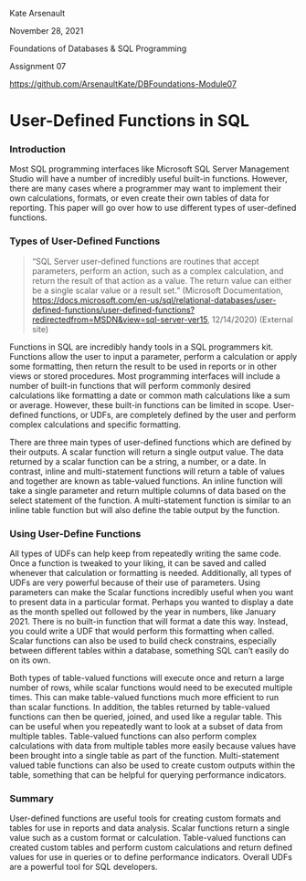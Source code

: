 Kate Arsenault

November 28, 2021

Foundations of Databases & SQL Programming

Assignment 07

https://github.com/ArsenaultKate/DBFoundations-Module07

# User-Defined Functions in SQL

### Introduction
Most SQL programming interfaces like Microsoft SQL Server Management Studio will have a number of incredibly useful built-in functions. However, there are many cases where a programmer may want to implement their own calculations, formats, or even create their own tables of data for reporting. This paper will go over how to use different types of user-defined functions.

### Types of User-Defined Functions
>“SQL Server user-defined functions are routines that accept parameters, perform an action, such as a complex calculation, and return the result of that action as a value. The return value can either be a single scalar value or a result set.” (Microsoft Documentation, https://docs.microsoft.com/en-us/sql/relational-databases/user-defined-functions/user-defined-functions?redirectedfrom=MSDN&view=sql-server-ver15, 12/14/2020) (External site)

Functions in SQL are incredibly handy tools in a SQL programmers kit. Functions allow the user to input a parameter, perform a calculation or apply some formatting, then return the result to be used in reports or in other views or stored procedures. Most programming interfaces will include a number of built-in functions that will perform commonly desired calculations like formatting a date or common math calculations like a sum or average. However, these built-in functions can be limited in scope. User-defined functions, or UDFs, are completely defined by the user and perform complex calculations and specific formatting.

There are three main types of user-defined functions which are defined by their outputs. A scalar function will return a single output value. The data returned by a scalar function can be a string, a number, or a date. In contrast, inline and multi-statement functions will return a table of values and together are known as table-valued functions. An inline function will take a single parameter and return multiple columns of data based on the select statement of the function. A multi-statement function is similar to an inline table function but will also define the table output by the function. 

### Using User-Define Functions
All types of UDFs can help keep from repeatedly writing the same code. Once a function is tweaked to your liking, it can be saved and called whenever that calculation or formatting is needed.  Additionally, all types of UDFs are very powerful because of their use of parameters. Using parameters can make the 
Scalar functions incredibly useful when you want to present data in a particular format. Perhaps you wanted to display a date as the month spelled out followed by the year in numbers, like January 2021. There is no built-in function that will format a date this way. Instead, you could write a UDF that would perform this formatting when called. Scalar functions can also be used to build check constrains, especially between different tables within a database, something SQL can’t easily do on its own. 

Both types of table-valued functions will execute once and return a large number of rows, while scalar functions would need to be executed multiple times. This can make table-valued functions much more efficient to run than scalar functions. In addition, the tables returned by table-valued functions can then be queried, joined, and used like a regular table. This can be useful when you repeatedly want to look at a subset of data from multiple tables. Table-valued functions can also perform complex calculations with data from multiple tables more easily because values have been brought into a single table as part of the function. Multi-statement valued table functions can also be used to create custom outputs within the table, something that can be helpful for querying performance indicators. 

### Summary
User-defined functions are useful tools for creating custom formats and tables for use in reports and data analysis. Scalar functions return a single value such as a custom format or calculation. Table-valued functions can created custom tables and perform custom calculations and return defined values for use in queries or to define performance indicators. Overall UDFs are a powerful tool for SQL developers.
